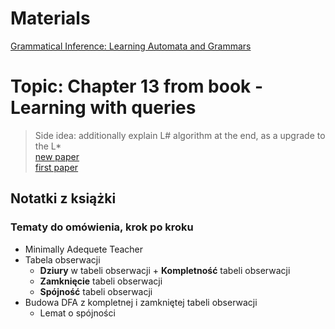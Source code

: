 # Materials
[Grammatical Inference: Learning Automata and Grammars](https://www.cambridge.org/core/books/grammatical-inference/CEEB229AC5A80DFC6436D860AC79434F)


# Topic: Chapter 13 from book - Learning with queries
> Side idea: additionally explain L# algorithm at the end, as a upgrade to the L*  
> [new paper](https://www.cs.ru.nl/bachelors-theses/2024/Martijn_Sanders___1028766___The_Lsharp_Algorithm_for_Deterministic_Finite_Automata.pdf)  
> [first paper](https://arxiv.org/pdf/2107.05419)  


## Notatki z książki
### Tematy do omówienia, krok po kroku
* Minimally Adequete Teacher
* Tabela obserwacji
  * **Dziury** w tabeli obserwacji + **Kompletność** tabeli obserwacji
  * **Zamknięcie** tabeli obserwacji
  * **Spójność** tabeli obserwacji
* Budowa DFA z kompletnej i zamkniętej tabeli obserwacji
  * Lemat o spójności

<!-- todo from 13.1.4 -->